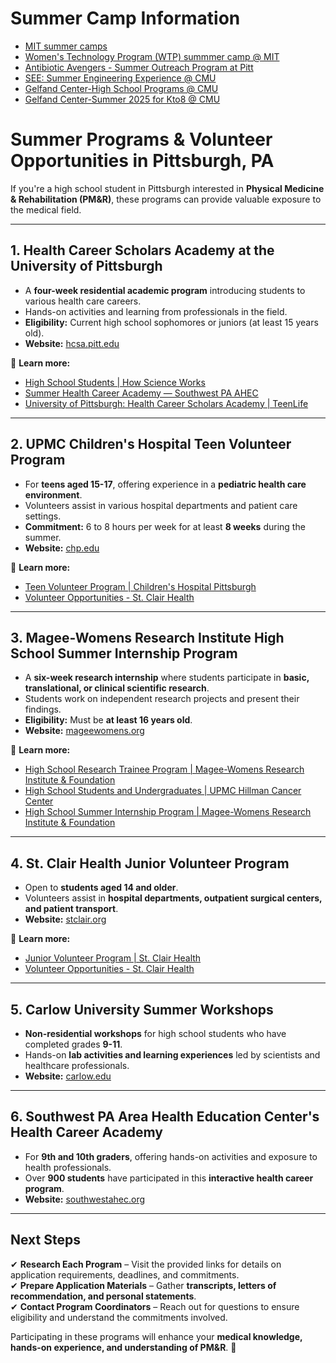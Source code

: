 # Summer Camp Information
- [MIT summer camps](https://mitadmissions.org/apply/prepare/summer/)
- [Women's Technology Program (WTP) summmer camp @ MIT](https://web.mit.edu/wtp/faq.html)
- [Antibiotic Avengers - Summer Outreach Program at Pitt](https://www.chem.pitt.edu/antibiotic-avengers-summer-outreach-program)
- [SEE: Summer Engineering Experience @ CMU](https://engineering.cmu.edu/education/outreach/programs/see.html)
- [Gelfand Center-High School Programs @ CMU](https://www.cmu.edu/gelfand/education/k12-students-parents/highschoolprograms.html)
- [Gelfand Center-Summer 2025 for Kto8 @ CMU](https://www.cmu.edu/gelfand/gelfand-outreach/go-summer-2025-final-copy.pdf)


# Summer Programs & Volunteer Opportunities in Pittsburgh, PA  
If you're a high school student in Pittsburgh interested in **Physical Medicine & Rehabilitation (PM&R)**, these programs can provide valuable exposure to the medical field.

---

## 1. **Health Career Scholars Academy at the University of Pittsburgh**  
- A **four-week residential academic program** introducing students to various health care careers.  
- Hands-on activities and learning from professionals in the field.  
- **Eligibility:** Current high school sophomores or juniors (at least 15 years old).  
- **Website:** [hcsa.pitt.edu](https://www.hcsa.pitt.edu/home?utm_source=chatgpt.com)

🔗 **Learn more:**  
- [High School Students | How Science Works](https://www.hcsa.pitt.edu)  
- [Summer Health Career Academy — Southwest PA AHEC](https://www.southwestahec.org/hca)  
- [University of Pittsburgh: Health Career Scholars Academy | TeenLife](https://www.teenlife.com)  


---

## 2. **UPMC Children's Hospital Teen Volunteer Program**  
- For **teens aged 15-17**, offering experience in a **pediatric health care environment**.  
- Volunteers assist in various hospital departments and patient care settings.  
- **Commitment:** 6 to 8 hours per week for at least **8 weeks** during the summer.  
- **Website:** [chp.edu](https://www.chp.edu/about/volunteer/opportunities/teen-program?utm_source=chatgpt.com)  

🔗 **Learn more:**  
- [Teen Volunteer Program | Children's Hospital Pittsburgh](https://www.chp.edu)  
- [Volunteer Opportunities - St. Clair Health](https://www.stclair.org/community/volunteer-opportunities/)  

---

## 3. **Magee-Womens Research Institute High School Summer Internship Program**  
- A **six-week research internship** where students participate in **basic, translational, or clinical scientific research**.  
- Students work on independent research projects and present their findings.  
- **Eligibility:** Must be **at least 16 years old**.  
- **Website:** [mageewomens.org](https://mageewomens.org/for-researchers/education/high-school-summer-internship-program?utm_source=chatgpt.com)  

🔗 **Learn more:**  
- [High School Research Trainee Program | Magee-Womens Research Institute & Foundation](https://mageewomens.org)  
- [High School Students and Undergraduates | UPMC Hillman Cancer Center](https://hillmanresearch.upmc.edu)  
- [High School Summer Internship Program | Magee-Womens Research Institute & Foundation](https://mageewomens.org)  

---

## 4. **St. Clair Health Junior Volunteer Program**  
- Open to **students aged 14 and older**.  
- Volunteers assist in **hospital departments, outpatient surgical centers, and patient transport**.  
- **Website:** [stclair.org](https://www.stclair.org/community/volunteer-opportunities/?utm_source=chatgpt.com)

🔗 **Learn more:**  
- [Junior Volunteer Program | St. Clair Health](https://www.stclair.org/community/volunteer-opportunities/)  
- [Volunteer Opportunities - St. Clair Health](https://www.stclair.org/community/volunteer-opportunities/)  

---

## 5. **Carlow University Summer Workshops**  
- **Non-residential workshops** for high school students who have completed grades **9-11**.  
- Hands-on **lab activities and learning experiences** led by scientists and healthcare professionals.  
- **Website:** [carlow.edu](https://www.carlow.edu/academic-programs/summer-programs/?utm_source=chatgpt.com)  

---

## 6. **Southwest PA Area Health Education Center's Health Career Academy**  
- For **9th and 10th graders**, offering hands-on activities and exposure to health professionals.  
- Over **900 students** have participated in this **interactive health career program**.  
- **Website:** [southwestahec.org](https://www.southwestahec.org/hca?utm_source=chatgpt.com)  

---

## **Next Steps**
✔ **Research Each Program** – Visit the provided links for details on application requirements, deadlines, and commitments.  
✔ **Prepare Application Materials** – Gather **transcripts, letters of recommendation, and personal statements**.  
✔ **Contact Program Coordinators** – Reach out for questions to ensure eligibility and understand the commitments involved.  

Participating in these programs will enhance your **medical knowledge, hands-on experience, and understanding of PM&R**. 🚀


